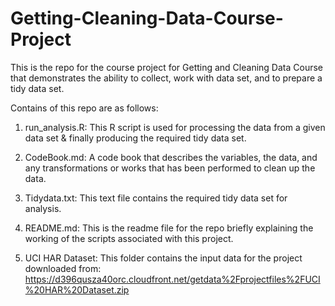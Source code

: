 Getting-Cleaning-Data-Course-Project
====================================
This is the repo for the course project for Getting and Cleaning Data Course that demonstrates the ability to collect, work with data set, and to prepare a tidy data set.

Contains of this repo are as follows:

1.	run_analysis.R:	This R script is used for processing the data from a given data set & finally producing the required tidy data set.

2.	CodeBook.md:	A code book that describes the variables, the data, and any transformations or works that has been performed to clean up the data.

3.	Tidydata.txt:	This text file contains the required tidy data set for analysis.

4.	README.md:	This is the readme file for the repo briefly explaining the working of the scripts associated with this project.

5.	UCI HAR Dataset:  This folder contains the input data for the project downloaded from:
https://d396qusza40orc.cloudfront.net/getdata%2Fprojectfiles%2FUCI%20HAR%20Dataset.zip
